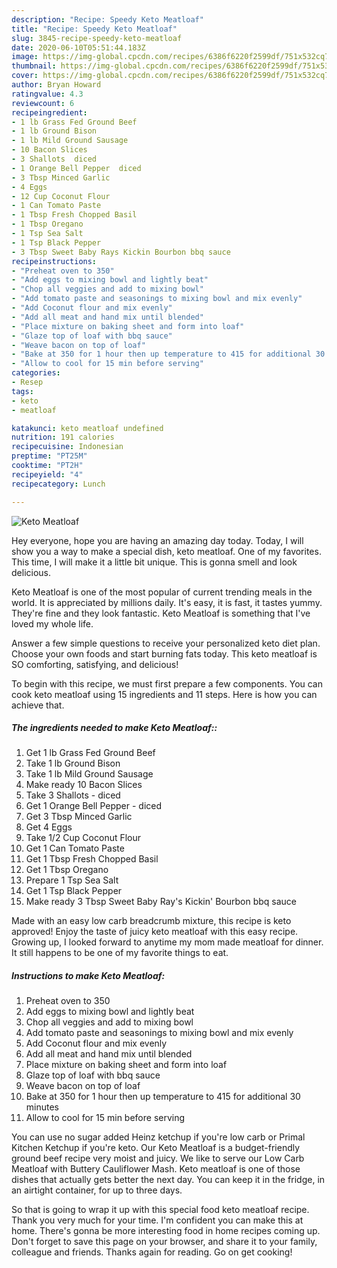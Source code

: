 ```yaml
---
description: "Recipe: Speedy Keto Meatloaf"
title: "Recipe: Speedy Keto Meatloaf"
slug: 3845-recipe-speedy-keto-meatloaf
date: 2020-06-10T05:51:44.183Z
image: https://img-global.cpcdn.com/recipes/6386f6220f2599df/751x532cq70/keto-meatloaf-recipe-main-photo.jpg
thumbnail: https://img-global.cpcdn.com/recipes/6386f6220f2599df/751x532cq70/keto-meatloaf-recipe-main-photo.jpg
cover: https://img-global.cpcdn.com/recipes/6386f6220f2599df/751x532cq70/keto-meatloaf-recipe-main-photo.jpg
author: Bryan Howard
ratingvalue: 4.3
reviewcount: 6
recipeingredient:
- 1 lb Grass Fed Ground Beef
- 1 lb Ground Bison
- 1 lb Mild Ground Sausage
- 10 Bacon Slices
- 3 Shallots  diced
- 1 Orange Bell Pepper  diced
- 3 Tbsp Minced Garlic
- 4 Eggs
- 12 Cup Coconut Flour
- 1 Can Tomato Paste
- 1 Tbsp Fresh Chopped Basil
- 1 Tbsp Oregano
- 1 Tsp Sea Salt
- 1 Tsp Black Pepper
- 3 Tbsp Sweet Baby Rays Kickin Bourbon bbq sauce
recipeinstructions:
- "Preheat oven to 350"
- "Add eggs to mixing bowl and lightly beat"
- "Chop all veggies and add to mixing bowl"
- "Add tomato paste and seasonings to mixing bowl and mix evenly"
- "Add Coconut flour and mix evenly"
- "Add all meat and hand mix until blended"
- "Place mixture on baking sheet and form into loaf"
- "Glaze top of loaf with bbq sauce"
- "Weave bacon on top of loaf"
- "Bake at 350 for 1 hour then up temperature to 415 for additional 30 minutes"
- "Allow to cool for 15 min before serving"
categories:
- Resep
tags:
- keto
- meatloaf

katakunci: keto meatloaf undefined
nutrition: 191 calories
recipecuisine: Indonesian
preptime: "PT25M"
cooktime: "PT2H"
recipeyield: "4"
recipecategory: Lunch

---
```



![Keto Meatloaf](https://img-global.cpcdn.com/recipes/6386f6220f2599df/751x532cq70/keto-meatloaf-recipe-main-photo.jpg)

Hey everyone, hope you are having an amazing day today. Today, I will show you a way to make a special dish, keto meatloaf. One of my favorites. This time, I will make it a little bit unique. This is gonna smell and look delicious.

Keto Meatloaf is one of the most popular of current trending meals in the world. It is appreciated by millions daily. It's easy, it is fast, it tastes yummy. They're fine and they look fantastic. Keto Meatloaf is something that I've loved my whole life.

Answer a few simple questions to receive your personalized keto diet plan. Choose your own foods and start burning fats today. This keto meatloaf is SO comforting, satisfying, and delicious!


To begin with this recipe, we must first prepare a few components. You can cook keto meatloaf using 15 ingredients and 11 steps. Here is how you can achieve that.

##### The ingredients needed to make Keto Meatloaf::

1. Get 1 lb Grass Fed Ground Beef
1. Take 1 lb Ground Bison
1. Take 1 lb Mild Ground Sausage
1. Make ready 10 Bacon Slices
1. Take 3 Shallots - diced
1. Get 1 Orange Bell Pepper - diced
1. Get 3 Tbsp Minced Garlic
1. Get 4 Eggs
1. Take 1/2 Cup Coconut Flour
1. Get 1 Can Tomato Paste
1. Get 1 Tbsp Fresh Chopped Basil
1. Get 1 Tbsp Oregano
1. Prepare 1 Tsp Sea Salt
1. Get 1 Tsp Black Pepper
1. Make ready 3 Tbsp Sweet Baby Ray&#39;s Kickin&#39; Bourbon bbq sauce


Made with an easy low carb breadcrumb mixture, this recipe is keto approved! Enjoy the taste of juicy keto meatloaf with this easy recipe. Growing up, I looked forward to anytime my mom made meatloaf for dinner. It still happens to be one of my favorite things to eat. 

##### Instructions to make Keto Meatloaf:

1. Preheat oven to 350
1. Add eggs to mixing bowl and lightly beat
1. Chop all veggies and add to mixing bowl
1. Add tomato paste and seasonings to mixing bowl and mix evenly
1. Add Coconut flour and mix evenly
1. Add all meat and hand mix until blended
1. Place mixture on baking sheet and form into loaf
1. Glaze top of loaf with bbq sauce
1. Weave bacon on top of loaf
1. Bake at 350 for 1 hour then up temperature to 415 for additional 30 minutes
1. Allow to cool for 15 min before serving


You can use no sugar added Heinz ketchup if you&#39;re low carb or Primal Kitchen Ketchup if you&#39;re keto. Our Keto Meatloaf is a budget-friendly ground beef recipe very moist and juicy. We like to serve our Low Carb Meatloaf with Buttery Cauliflower Mash. Keto meatloaf is one of those dishes that actually gets better the next day. You can keep it in the fridge, in an airtight container, for up to three days. 

So that is going to wrap it up with this special food keto meatloaf recipe. Thank you very much for your time. I'm confident you can make this at home. There's gonna be more interesting food in home recipes coming up. Don't forget to save this page on your browser, and share it to your family, colleague and friends. Thanks again for reading. Go on get cooking!
